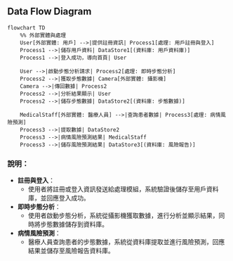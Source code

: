 ## Data Flow Diagram

```mermaid
flowchart TD
    %% 外部實體與處理
    User[外部實體: 用戶] -->|提供註冊資訊| Process1[處理: 用戶註冊與登入]
    Process1 -->|儲存用戶資料| DataStore1[(資料庫: 用戶資料庫)]
    Process1 -->|登入成功，導向首頁| User

    User -->|啟動步態分析請求| Process2[處理: 即時步態分析]
    Process2 -->|獲取步態數據| Camera[外部實體: 攝影機]
    Camera -->|傳回數據| Process2
    Process2 -->|分析結果顯示| User
    Process2 -->|儲存步態數據| DataStore2[(資料庫: 步態數據)]

    MedicalStaff[外部實體: 醫療人員] -->|查詢患者數據| Process3[處理: 病情風險預測]
    Process3 -->|提取數據| DataStore2
    Process3 -->|病情風險預測結果| MedicalStaff
    Process3 -->|儲存風險預測結果| DataStore3[(資料庫: 風險報告)]
```

### 說明：
- **註冊與登入**：
  - 使用者將註冊或登入資訊發送給處理模組，系統驗證後儲存至用戶資料庫，並回應登入成功。
- **即時步態分析**：
  - 使用者啟動步態分析，系統從攝影機獲取數據，進行分析並顯示結果，同時將步態數據儲存到資料庫。
- **病情風險預測**：
  - 醫療人員查詢患者的步態數據，系統從資料庫提取並進行風險預測，回應結果並儲存至風險報告資料庫。
